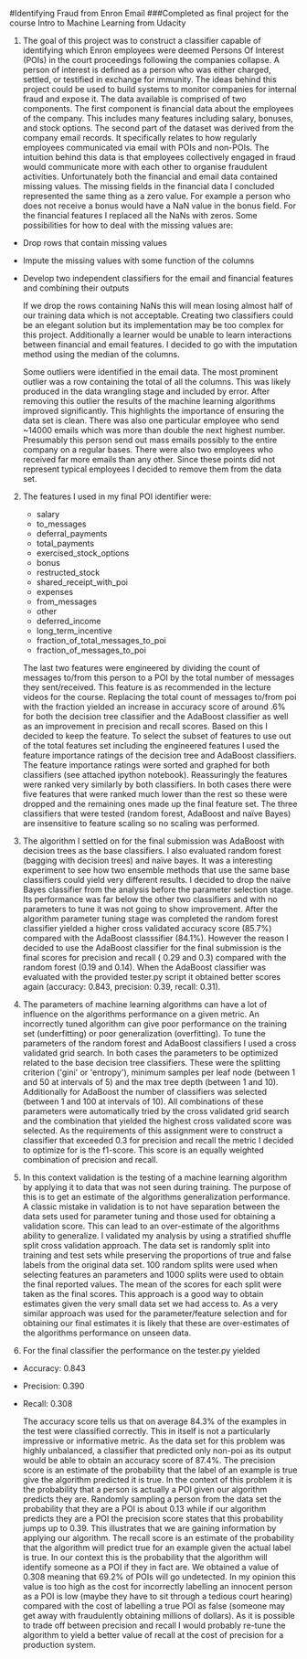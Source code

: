 #Identifying Fraud from Enron Email
###Completed as final project for the course Intro to Machine Learning from Udacity

1. The goal of this project was to construct a classifier capable of identifying which Enron employees were deemed Persons Of Interest (POIs) in the court proceedings following the companies collapse. A person of interest is defined as a person who was either charged, settled, or testified in exchange for immunity. The ideas behind this project could be used to build systems to monitor companies for internal fraud and expose it.
The data available is comprised of two components. The first component is financial data about the employees of the company. This includes many features including salary, bonuses, and stock options. The second part of the dataset was derived from the company email records. It specifically relates to how regularly employees communicated via email with POIs and non-POIs. The intuition behind this data is that employees collectively engaged in fraud would communicate more with each other to organise fraudulent activities. 
Unfortunately both the financial and email data contained missing values. The missing fields in the financial data I concluded represented the same thing as a zero value. For example a person who does not receive a bonus would have a NaN value in the bonus field. For the financial features I replaced all the NaNs with zeros.  Some possibilities for how to deal with the missing values are:
  * Drop rows that contain missing values
  * Impute the missing values with some function of the columns
  * Develop two independent classifiers for the email and financial features and combining their outputs

	If we drop the rows containing NaNs this will mean losing almost half of our training data 	which is not acceptable. Creating two classifiers could be an elegant solution but its 	implementation may be too complex for this project. Additionally a learner would be unable 	to learn interactions between financial and email features. I decided to go with the imputation method using the median of the columns.

	Some outliers were identified in the email data. The most prominent outlier was a row containing the total of all the columns. This was likely produced in the data wrangling stage and included by error. After removing this outlier the results of the machine learning algorithms improved significantly. This highlights the importance of ensuring the data set is clean.
There was also one particular employee who send ~14000 emails which was more than double the next highest number. Presumably  this person send out mass emails possibly to the entire company on a regular bases. There were also two employees who received far more emails than any other. Since these points did not represent typical employees I decided to remove them from the data set.

2. The features I used in my final POI identifier were: 
	* salary
	* to_messages
	* deferral_payments
	* total_payments
	* exercised\_stock_options
	* bonus
	* restructed_stock
	* shared\_receipt\_with_poi
	* expenses
	* from_messages
	* other
	* deferred_income
	* long\_term_incentive
	* fraction\_of\_total\_messages\_to_poi
	* fraction\_of\_messages\_to_poi
	
	The last two features were engineered by dividing the count of messages to/from this person to a POI by the total number of messages they sent/received. This feature is as recommended  in the lecture videos for the course. Replacing the total count of messages to/from poi with the fraction yielded an increase in accuracy score of around .6% for both the decision tree classifier and the AdaBoost classifier as well as an improvement in precision and recall scores. Based on this I decided to keep the feature. 
To select the subset of features to use out of the total features set including the engineered features I used the feature importance ratings of the decision tree and AdaBoost classifiers. The feature importance ratings were sorted and graphed for both classifiers (see attached ipython notebook). Reassuringly the features were ranked very similarly by both classifiers. In both cases there were five features that were ranked much lower than the rest so these were dropped and the remaining ones made up the final feature set. 
The three classifiers that were tested (random forest, AdaBoost and naïve Bayes) are insensitive to feature scaling so no scaling was performed. 

3. The algorithm I settled on for the final submission was AdaBoost with decision trees as the base classifiers. I also evaluated random forest (bagging with decision trees) and naïve bayes. It was a interesting experiment to see how two ensemble methods that use the same base classifiers could yield very different results. 
I decided to drop the naïve Bayes classifier from the analysis before the parameter selection stage. Its performance was far below the other two classifiers and with no parameters to tune it was not going to show improvement.
After the algorithm parameter tuning stage was completed the random forest classifier yielded a higher cross validated accuracy score (85.7%) compared with the AdaBoost classsifier (84.1%). However the reason I decided to use the AdaBoost classifier for the final submission is the final scores for precision and recall ( 0.29 and 0.3) compared with the random forest (0.19 and 0.14). When the AdaBoost classifier was evaluated with the provided tester.py script it obtained better scores again (accuracy: 0.843, precision: 0.39, recall: 0.31). 

4. The parameters of machine learning algorithms can have a lot of influence on the algorithms performance on a given metric. An incorrectly tuned algorithm can give poor performance on the training set (underfitting) or poor generalization (overfitting). 
To tune the parameters of the random forest and AdaBoost classifiers I used a cross validated grid search. In both cases the parameters to be optimized related to the base decision tree classifiers. These were the splitting criterion ('gini' or 'entropy'), minimum samples per leaf node (between 1 and 50 at intervals of 5) and the max tree depth (between 1 and 10). Additionally for  AdaBoost the number of classifiers was selected (between 1 and 100 at intervals of 10). All combinations of these parameters were automatically tried by the cross validated grid search and the combination that yielded the highest cross validated score was selected. As the requirements of this assignment were to construct a classifier that exceeded 0.3 for precision and recall the metric I decided to optimize for is the f1-score. This score is an equally weighted combination of precision and recall. 

5. In this context validation is the testing of a machine learning algorithm by applying it to data that was not seen during training. The purpose of this is to get an estimate of the algorithms generalization performance. A classic mistake in validation is to not have separation between the data sets used for parameter tuning and those used for obtaining a validation score. This can lead to an over-estimate of the algorithms ability to generalize. 
I validated my analysis by using a stratified shuffle split cross validation approach. The data set is randomly split into training and test sets while preserving the proportions of true and false labels from the original data set. 100 random splits were used when selecting features an parameters and 1000 splits were used to obtain the final reported values. The mean of the scores for each split were taken as the final scores. This approach is a good way to obtain estimates given the very small data set we had access to. As a very similar approach was used for the parameter/feature selection and for obtaining our final estimates it is likely that these are over-estimates of the algorithms performance on unseen data.

6. For the final classifier the performance on the tester.py yielded
  * Accuracy: 0.843
  * Precision:  0.390
  * Recall: 0.308
  
	The accuracy score tells us that on average 84.3% of the examples in the test were classified correctly. This in itself is not a particularly impressive or informative metric. As the data set for this problem was highly unbalanced, a classifier that predicted only non-poi as its output would be able to obtain an accuracy score of 87.4%. 
The precision score is an estimate of the probability that the label of an example is true give the algorithm predicted it is true. In the context of this problem it is the probability that a person is actually a POI given our algorithm predicts they are. Randomly sampling a person from the data set the probability that they are a POI is about 0.13 while if our algorithm predicts they are a POI the precision score states that this probability jumps up to 0.39. This illustrates that we are gaining information by applying our algorithm. 
The recall score is an estimate of the probability that the algorithm will predict true for an example given the actual label is true. In our context this is the probability that the algorithm will identify someone as a POI if they in fact are. We obtained a value of 0.308 meaning that 69.2% of POIs will go undetected. In my opinion this value is too high as the cost for incorrectly labelling an innocent person as a POI is low (maybe they have to sit through a tedious court hearing) compared with the cost of labelling a true POI as false (someone may get away with fraudulently obtaining millions of dollars). As it is possible to trade off between precision and recall I would probably re-tune the algorithm to yield a better value of recall at the cost of precision for a production system.